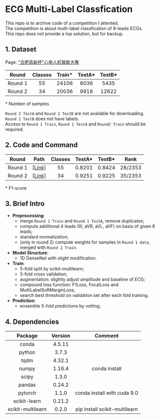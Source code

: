 # ECG Multi-Label Classfication

This repo is to archive code of a competition I attented.  
The competition is about multi-label classfication of 8-leads ECGs.  
This repo does not provide a top solution, but for backup.


## 1. Dataset

Page: ["合肥高新杯"心电人机智能大赛](https://tianchi.aliyun.com/competition/entrance/231754/introduction?spm=5176.12281915.0.0.35216dc9Wdmtzg)

|Round|Classes|Train\*|TestA\*|TestB\*|
|:---:|:-----:|:---:|:---:|:---:|
|Round 1|55|24106|8036|5435|
|Round 2|34|20036|9918|12622|

\* Number of samples


```Round 2 TestA``` and ```Round 2 TestB``` are not available for downloading.  
```Round 1 TestB``` does not have labels.  
Access to ```Round 1 Train```, ```Round 1 TestA``` and ```Round2 Train``` should be required.


## 2. Code and Command

|Round|Path|Classes|TestA\*|TestB\*|Rank|
|:---:|:--:|:-----:|:-----:|:-----:|:--:|
|Round 1|[[Link]](./round1)|55|0.8201|0.8424|28/2353|
|Round 2|[[Link]](./round2)|34|0.9251|0.9225|35/2353|

\* F1-score


## 3. Brief Intro

- **Preprocessing**:
  - merge ```Round 1 Train``` and ```Round 1 TestA```, remove duplicates;
  - compute additional 4 leads (III, aVR, aVL, aVF) on basis of given 8 leads;
  - standard normalization;
  - (only in round 2) compute weights for samples in ```Round 1 data```, merged with ```Round 2 Train```.
- **Model Structure**:
  - 1D DenseNet with slight modification.
- **Train**:
  - 5-fold split by scikit-multilearn;
  - 5-fold cross validation;
  - augmentation: slightly adjust amplitude and baseline of ECG;
  - compound loss function: F1Loss, FocalLoss and MultiLabelSoftMarginLoss;
  - search best threshold on validation set after each fold training.
- **Prediction**:
  - ensemble 5-fold predictions by votting.


## 4. Dependencies

|Package|Version|Comment|
|:-----:|:-----:|:-----:|
|conda|4.5.11||
|python|3.7.3||
|tqdm|4.32.1||
|numpy|1.16.4|conda install|
|scipy|1.3.0||
|pandas|0.24.2||
|pytorch|1.1.0|conda install with cuda 9.0|
|scikit-learn|0.21.2||
|scikit-multilearn|0.2.0|pip install scikit-multilearn|
